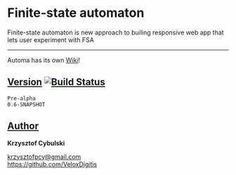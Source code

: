 # Finite-state automaton

Finite-state automaton is new approach to builing responsive web app that lets user experiment with FSA

---

Automa has its own [Wiki](https://github.com/VeloxDigitis/automata/wiki)!

## [Version](https://github.com/VeloxDigitis/automata/wiki/Change-log) [![Build Status](https://travis-ci.com/VeloxDigitis/automata.svg?token=bKfLxyJWbLwjkEGAuqNi&branch=master)](https://travis-ci.com/VeloxDigitis/automata)  

`Pre-alpha`  
`0.6-SNAPSHOT`

## [Author](https://github.com/VeloxDigitis/automata/wiki/Author)

**Krzysztof Cybulski**

<krzysztofpcy@gmail.com>  
<https://github.com/VeloxDigitis>
